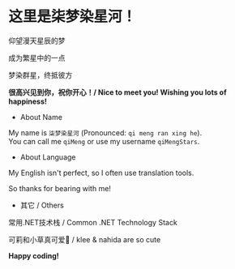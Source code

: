 # 这里是柒梦染星河！

仰望漫天星辰的梦

成为繁星中的一点

梦染群星，终抵彼方

**很高兴见到你，祝你开心！/ Nice to meet you! Wishing you lots of happiness!**

- About Name

My name is `柒梦染星河` (Pronounced: `qi meng ran xing he`).  
You can call me `qiMeng` or use my username `qiMengStars`.


- About Language
  
My English isn't perfect, so I often use translation tools. 
    
So thanks for bearing with me!

- 其它 / Others

常用.NET技术栈 / Common .NET Technology Stack

可莉和小草真可爱🌟 / klee & nahida are so cute

**Happy coding!**




